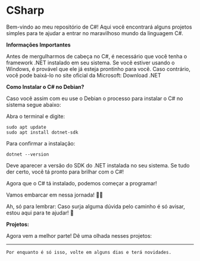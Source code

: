 # CSharp

Bem-vindo ao meu repositório de C#! Aqui você encontrará alguns projetos simples para te ajudar a entrar no maravilhoso mundo da linguagem C#.

**Informações Importantes**

Antes de mergulharmos de cabeça no C#, é necessário que você tenha o framework .NET instalado em seu sistema. Se você estiver usando o Windows, é provável que ele já esteja prontinho para você. Caso contrário, você pode baixá-lo no site oficial da Microsoft: Download .NET

**Como Instalar o C# no Debian?**

Caso você assim com eu use o Debian o processo para instalar o C# no sistema segue abaixo:

Abra o terminal e digite:

    sudo apt update
    sudo apt install dotnet-sdk

Para confirmar a instalação:

    dotnet --version

Deve aparecer a versão do SDK do .NET instalada no seu sistema. Se tudo der certo, você tá pronto para brilhar com o C#!

Agora que o C# tá instalado, podemos começar a programar! 

Vamos embarcar em nessa jornada! 🚀✨

Ah, só para lembrar: Caso surja alguma dúvida pelo caminho é só avisar, estou aqui para te ajudar! 🥰 

**Projetos:**

Agora vem a melhor parte! Dê uma olhada nesses projetos: 

***
``` Por enquanto é só isso, volte em alguns dias e terá novidades. ``` 

